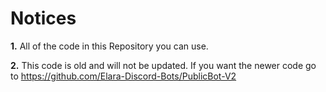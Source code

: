Notices
====================
**1.** All of the code in this Repository you can use.

**2.** This code is old and will not be updated. If you want the newer code go to https://github.com/Elara-Discord-Bots/PublicBot-V2
